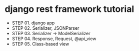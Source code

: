 # django rest framework tutorial

- STEP 01. django app
- STEP 02. Serializer, JSONParser
- STEP 03. Serializer -> ModelSerializer
- STEP 04. Response, Request, @api_view
- STEP 05. Class-based view

